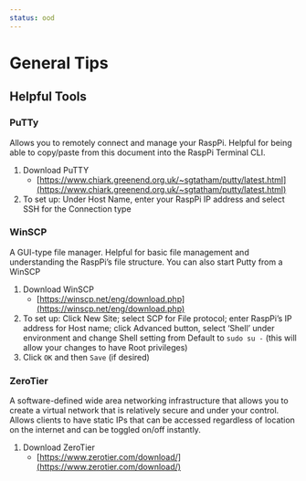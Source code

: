 ```yaml
---
status: ood
---
```


# General Tips

## Helpful Tools

### PuTTy
Allows you to remotely connect and manage your RaspPi. 
Helpful for being able to copy/paste from this document into the RaspPi Terminal CLI. 

1. Download PuTTY
    - [https://www.chiark.greenend.org.uk/~sgtatham/putty/latest.html](https://www.chiark.greenend.org.uk/~sgtatham/putty/latest.html)
2. To set up: Under Host Name, enter your RaspPi IP address and select SSH for the Connection type

### WinSCP
A GUI-type file manager. 
Helpful for basic file management and understanding the RaspPi’s file structure. 
You can also start Putty from a WinSCP

1. Download WinSCP
    - [https://winscp.net/eng/download.php](https://winscp.net/eng/download.php)
2. To set up: Click New Site; select SCP for File protocol; enter RaspPi’s IP address for Host name; click Advanced button, select ‘Shell’ under
environment and change Shell setting from Default to ```sudo su -``` (this will allow your changes to have Root privileges)
3. Click `OK` and then `Save` (if desired)

### ZeroTier
A software-defined wide area networking infrastructure that 
allows you to create a virtual network that is relatively secure and under your control. 
Allows clients to have static IPs that can be accessed 
regardless of location on the internet and can be toggled on/off instantly.

1. Download ZeroTier
    - [https://www.zerotier.com/download/](https://www.zerotier.com/download/)
